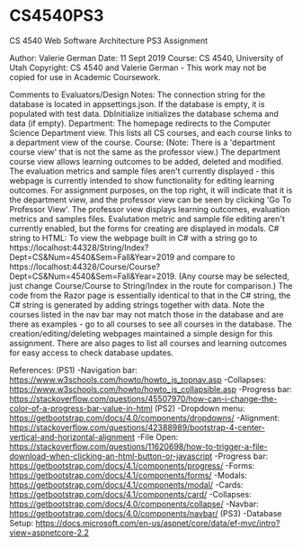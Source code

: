 # CS4540PS3
CS 4540 Web Software Architecture PS3 Assignment

Author: Valerie German
Date: 11 Sept 2019
Course: CS 4540, University of Utah
Copyright: CS 4540 and Valerie German - This work may not be copied for use in Academic Coursework.

Comments to Evaluators/Design Notes: 
	The connection string for the database is located in appsettings.json. If the database is empty, it is populated with test data. DbInitialize
initializes the database schema and data (if empty). 
	Department: The homepage redirects to the Computer Science Department view. This lists all CS courses, and each course links to a department view of the
course.
	Course: (Note: There is a 'department course view' that is not the same as the professor view.)
	The department course view allows learning outcomes to be added, deleted and modified. The evaluation metrics and sample files aren't currently
displayed - this webpage is currently intended to show functionality for editing learning outcomes. For assignment purposes, on the top right, it will
indicate that it is the department view, and the professor view can be seen by clicking 'Go To Professor View'. The professor view displays learning
outcomes, evaluation metrics and samples files. Evalutation metric and sample file editing aren't currently enabled, but the forms for creating are
displayed in modals.
	C# string to HTML: To view the webpage built in C# with a string go to https://localhost:44328/String/Index?Dept=CS&Num=4540&Sem=Fall&Year=2019 and compare
to https://localhost:44328/Course/Course?Dept=CS&Num=4540&Sem=Fall&Year=2019. (Any course may be selected, just change Course/Course to String/Index in the
route for comparison.) The code from the Razor page is essentially identical to that in the C# string, the C# string is generated by adding strings together
with data.
	Note the courses listed in the nav bar may not match those in the database and are there as examples - go to all courses to see all courses in the
database.
	The creation/editing/deleting webpages maintained a simple design for this assignment. There are also pages to list all courses and learning outcomes
for easy access to check database updates.
	
  
References:
(PS1)
-Navigation bar: https://www.w3schools.com/howto/howto_js_topnav.asp
-Collapses: https://www.w3schools.com/howto/howto_js_collapsible.asp
-Progress bar: https://stackoverflow.com/questions/45507970/how-can-i-change-the-color-of-a-progress-bar-value-in-html
(PS2)
-Dropdown menu: https://getbootstrap.com/docs/4.0/components/dropdowns/
-Alignment: https://stackoverflow.com/questions/42388989/bootstrap-4-center-vertical-and-horizontal-alignment
-File Open: https://stackoverflow.com/questions/11620698/how-to-trigger-a-file-download-when-clicking-an-html-button-or-javascript
-Progress bar: https://getbootstrap.com/docs/4.1/components/progress/
-Forms: https://getbootstrap.com/docs/4.1/components/forms/
-Modals: https://getbootstrap.com/docs/4.1/components/modal/
-Cards: https://getbootstrap.com/docs/4.1/components/card/
-Collapses: https://getbootstrap.com/docs/4.0/components/collapse/
-Navbar: https://getbootstrap.com/docs/4.0/components/navbar/
(PS3)
-Database Setup: https://docs.microsoft.com/en-us/aspnet/core/data/ef-mvc/intro?view=aspnetcore-2.2